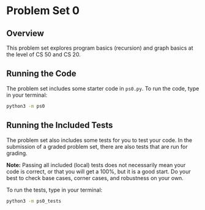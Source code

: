 # Problem Set 0

## Overview

This problem set explores program basics (recursion) and graph basics at the level of CS 50 and CS 20.

## Running the Code

The problem set includes some starter code in `ps0.py`. To run the code, type in your terminal:

```bash
python3 -m ps0
```

## Running the Included Tests

The problem set also includes some tests for you to test your code. In the submission of a graded problem set, there are also tests that are run for grading. 

**Note:** Passing all included (local) tests does not necessarily mean your code is correct, or that you will get a 100%, but it is a good start. Do your best to check base cases, corner cases, and robustness on your own.

To run the tests, type in your terminal:

```bash
python3 -m ps0_tests
```